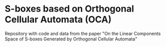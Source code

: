 # S-boxes based on Orthogonal Cellular Automata (OCA)

Repository with code and data from the paper "On the Linear Components Space of S-boxes Generated by Orthogonal Cellular Automata"
